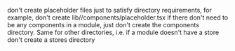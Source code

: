 don't create placeholder files just to satisfy directory requirements, for example, don't create lib/<module>/components/placeholder.tsx if there don't need to be any components in a module, just don't create the components directory. Same for other directories, i.e. if a module doesn't have a store don't create a stores directory
